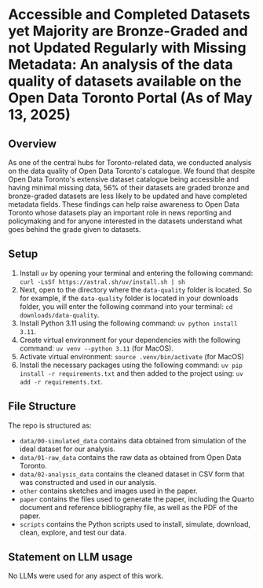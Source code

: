 # Accessible and Completed Datasets yet Majority are Bronze-Graded and not Updated Regularly with Missing Metadata: An analysis of the data quality of datasets available on the Open Data Toronto Portal (As of May 13, 2025)

## Overview
As one of the central hubs for Toronto-related data, we conducted analysis on the data quality of Open Data Toronto's catalogue. We found that despite Open Data Toronto's extensive dataset catalogue being accessible and having minimal missing data, 56% of their datasets are graded bronze and bronze-graded datasets are less likely to be updated and have completed metadata fields. These findings can help raise awareness to Open Data Toronto whose datasets play an important role in news reporting and policymaking and for anyone interested in the datasets understand what goes behind the grade given to datasets.

## Setup
1. Install `uv` by opening your terminal and entering the following command: `curl -LsSf https://astral.sh/uv/install.sh | sh`
2. Next, open to the directory where the `data-quality` folder is located. So for example, if the `data-quality` folder is located in your downloads folder, you will enter the following command into your terminal: `cd downloads/data-quality`. 
3. Install Python 3.11 using the following command: `uv python install 3.11`. 
4. Create virtual environment for your dependencies with the following command: `uv venv --python 3.11` (for MacOS).
4. Activate virtual environment: `source .venv/bin/activate` (for MacOS)
5. Install the necessary packages using the following command: `uv pip install -r requirements.txt` and then added to the project using: `uv add -r requirements.txt`. 

## File Structure

The repo is structured as:
-   `data/00-simulated_data` contains data obtained from simulation of the ideal dataset for our analysis.
-   `data/01-raw_data` contains the raw data as obtained from Open Data Toronto.
-   `data/02-analysis_data` contains the cleaned dataset in CSV form that was constructed and used in our analysis.
-   `other` contains sketches and images used in the paper.
-   `paper` contains the files used to generate the paper, including the Quarto document and reference bibliography file, as well as the PDF of the paper. 
-   `scripts` contains the Python scripts used to install, simulate, download, clean, explore, and test our data.

## Statement on LLM usage

No LLMs were used for any aspect of this work.
